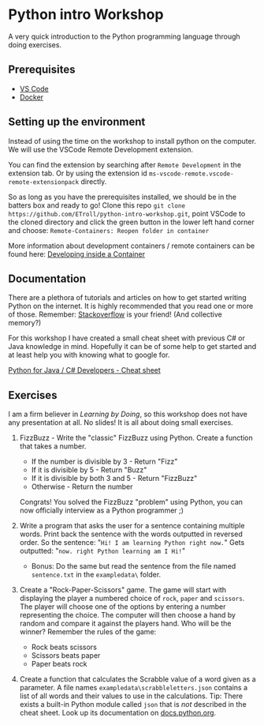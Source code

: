 # Python intro Workshop

A very quick introduction to the Python programming language through doing exercises.

## Prerequisites

 - [VS Code](https://code.visualstudio.com/)
 - [Docker](https://hub.docker.com/)

## Setting up the environment

Instead of using the time on the workshop to install python on the computer. We will use 
the VSCode Remote Development extension.

You can find the extension by searching after `Remote Development` in the extension tab. 
Or by using the extension id `ms-vscode-remote.vscode-remote-extensionpack` directly.

So as long as you have the prerequisites installed, we should be in the batters box and ready to go! Clone this repo `git clone https://github.com/ETroll/python-intro-workshop.git`, point VSCode to the cloned directory and click the green button in the lower left hand corner and choose: `Remote-Containers: Reopen folder in container`

More information about development containers / remote containers can be found here: [Developing inside a Container](https://code.visualstudio.com/docs/remote/containers)

## Documentation

There are a plethora of tutorials and articles on how to get started writing Python on the internet. It is highly recommended that you read one or more of those. Remember: [Stackoverflow](https://stackoverflow.com/questions/tagged/python) is your friend! (And collective memory?)

For this workshop I have created a small cheat sheet with previous C# or Java knowledge in mind. Hopefully it can be of some help to get started and at least help you with knowing what to google for.

[Python for Java / C# Developers - Cheat sheet](Python-for-developers-cheat-sheet.md)

## Exercises

I am a firm believer in _Learning by Doing_, so this workshop does not have any presentation at all. No slides! It is all about doing small exercises.

1. FizzBuzz - Write the "classic" FizzBuzz using Python. Create a function that takes a number.
   - If the number is divisible by 3 - Return "Fizz"
   - If it is divisible by 5 - Return "Buzz"
   - If it is divisible by both 3 and 5 - Return "FizzBuzz"
   - Otherwise - Return the number

   Congrats! You solved the FizzBuzz "problem" using Python, you can now officially interview as a Python programmer ;)

2. Write a program that asks the user for a sentence containing multiple words. Print back the sentence with the words outputted in reversed order. So the sentence: "`Hi! I am learning Python right now.`" Gets outputted: "`now. right Python learning am I Hi!`"
   - Bonus: Do the same but read the sentence from the file named `sentence.txt` in the `exampledata\` folder.

3. Create a "Rock-Paper-Scissors" game. The game will start with displaying the player a numbered choice of `rock`, `paper` and `scissors`. The player will choose one of the options by entering a number representing the choice. The computer will then choose a hand by random and compare it against the players hand. Who will be the winner? Remember the rules of the game:
    - Rock beats scissors
    - Scissors beats paper
    - Paper beats rock

4. Create a function that calculates the Scrabble value of a word given as a parameter. A file names `exampledata\scrabbleletters.json` contains a list of all words and their values to use in the calculations. Tip: There exists a built-in Python module called `json` that is _not_ described in the cheat sheet. Look up its documentation on [docs.python.org](docs.python.org).
